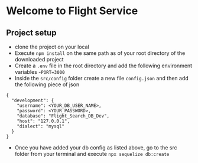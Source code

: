 # Welcome to Flight Service 

## Project setup 
- clone the project on your local
- Execute `npm install` on the same path as of your root directory of the downloaded project
- Create a `.env` file in the root directory and add the following environment variables 
    -`PORT=3000`
- Inside the `src/config` folder create a new file `config.json` and then add the following piece of json
```
{
  "development": {
    "username": <YOUR_DB_USER_NAME>,
    "password": <YOUR_PASSWORD>,
    "database": "Flight_Search_DB_Dev",
    "host": "127.0.0.1",
    "dialect": "mysql"
  }
}
```
- Once you have added your db config as listed above, go to the src folder from your terminal and execute `npx sequelize db:create`
